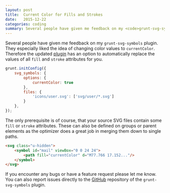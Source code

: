 ```yaml
---
layout: post
title:  Current Color for Fills and Strokes
date:   2015-12-22
categories: coding
summary: Several people have given me feedback on my <code>grunt-svg-symbols</code> plugin. They  especially liked the idea of changing color values to <code>currentColor</code>. Therefore the updated plugin has an option to automatically replace the values of all <code>fill</code> and <code>stroke</code> attributes for you.
---
```


Several people have given me feedback on my `grunt-svg-symbols` plugin. They  especially liked the idea of changing color values to `currentColor`. Therefore the updated [plugin](https://www.npmjs.com/package/grunt-svg-symbols) has an option to automatically replace the values of all `fill` and `stroke` attributes for you.

~~~ js
grunt.initConfig({
    svg_symbols: {
        options: {
            currentColor: true
        },
        files: {
            'icons/user.svg': ['svg/user/*.svg']
        }
    },
});
~~~

The only prerequisite is of course, that your source SVG files contain some `fill` or `stroke` attributes. These can also be defined on groups or parent elements as the optimizer does a great job in merging them down to single paths.

~~~ html
<svg class="u-hidden">
    <symbol id="mail" viewBox="0 0 24 24">
        <path fill="currentColor" d="M77.766 17.152..."/>
    </symbol>
</svg>
~~~

If you encounter any bugs or have a feature request please let me know. You can also report issues directly to the [GitHub](https://github.com/Lorti/grunt-svg-symbols) repository of the `grunt-svg-symbols` plugin.

